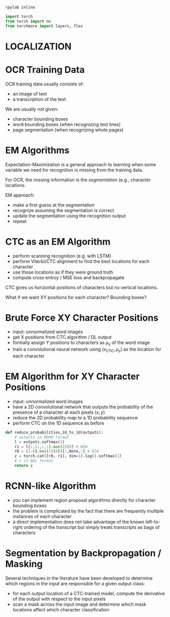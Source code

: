 ```python
%pylab inline
```

```python
import torch
from torch import nn
from torchmore import layers, flex
```


# LOCALIZATION



# OCR Training Data

OCR training data usually consists of:

- an image of text
- a transcription of the text

We are usually not given:

- character bounding boxes
- word bounding boxes (when recognizing text lines)
- page segmentation (when recognizing whole pages)



# EM Algorithms

Expectation-Maximization is a general approach to learning when some variable we need for recognition is missing from the training data.

For OCR, the missing information is the _segmentation_ (e.g., character locations.

EM approach:
- make a first guess at the segmentation
- recognize assuming the segmentation is correct
- update the segmentation using the recognition output
- repeat



# CTC as an EM Algorithm

- perform scanning recognition (e.g. with LSTM)
- perform Viterbi/CTC alignment to find the best locations for each character
- use those locations as if they were ground truth
- compute cross entroy / MSE loss and backpropagate

CTC gives us horizontal positions of characters but no vertical locations.

What if we want XY positions for each character? Bounding boxes?



# Brute Force XY Character Positions

- input: unnormalized word images
- get X positions from CTC algorithm / DL output
- formally assign Y positions to characters as $\mu_y$ of the word image
- train a convolutional neural network using $(x_{CTC}, \mu_y)$ as the location for each character



# EM Algorithm for XY Character Positions

- input: unnormalized word images
- have a 2D convolutional network that outputs the probability of the presence of a character at each pixels $(x, y)$
- reduce the 2D probability map to a 1D probability sequence
- perform CTC on the 1D sequence as before
```python
def reduce_probabilities_2d_to_1d(outputs):
    # outputs in BDHW format
    l = outputs.softmax(1)
    r1 = l[:,1:,:,:].max(2)[0] # BDW
    r0 = (1-r1.max(1)[0])[:,None,:] # B1W
    z = torch.cat([r0, r1], dim=1).log().softmax(1)
    # z in BDL format
    return z
```


# RCNN-like Algorithm

- you can implement region proposal algorithms directly for character bounding boxes
- the problem is complicated by the fact that there are frequently multiple instances of each character
- a direct implementation does not take advantage of the known left-to-right ordering of the transcript but simply treats transcripts as bags of characters



# Segmentation by Backpropagation / Masking

Several techniques in the literature have been developed to determine which regions in the input are responsible for a given output class:

- for each output location of a CTC-trained model, compute the derivative of the output with respect to the input pixels
- scan a mask across the input image and determine which mask locations affect which character classification

